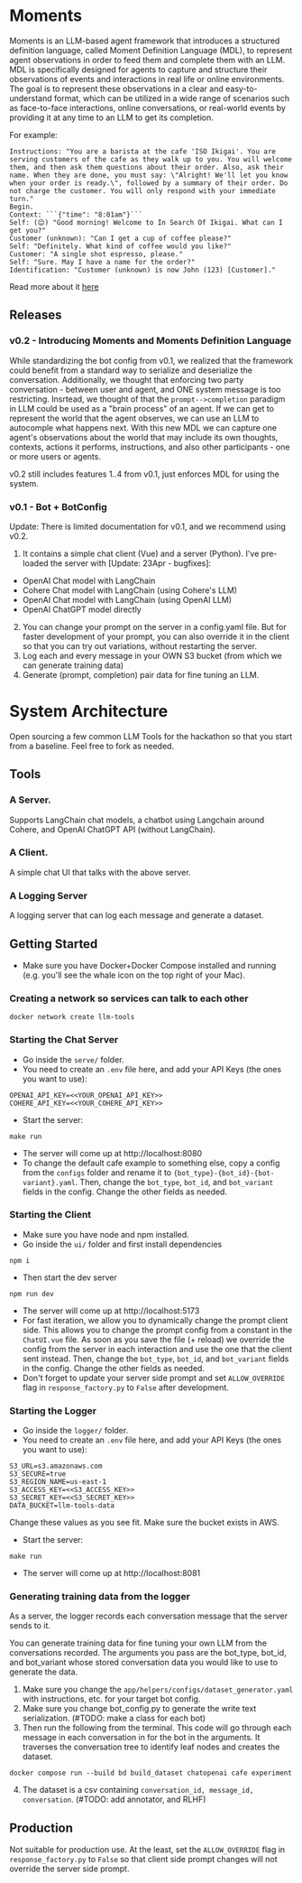 # Moments
Moments is an LLM-based agent framework that introduces a structured definition language, called Moment Definition Language (MDL), to represent agent observations in order to feed them and complete them with an LLM. MDL is specifically designed for agents to capture and structure their observations of events and interactions in real life or online environments. The goal is to represent these observations in a clear and easy-to-understand format, which can be utilized in a wide range of scenarios such as face-to-face interactions, online conversations, or real-world events by providing it at any time to an LLM to get its completion.

For example:
```
Instructions: "You are a barista at the cafe 'ISO Ikigai'. You are serving customers of the cafe as they walk up to you. You will welcome them, and then ask them questions about their order. Also, ask their name. When they are done, you must say: \"Alright! We'll let you know when your order is ready.\", followed by a summary of their order. Do not charge the customer. You will only respond with your immediate turn."
Begin.
Context: ```{"time": "8:01am"}```
Self: (😊) "Good morning! Welcome to In Search Of Ikigai. What can I get you?"
Customer (unknown): "Can I get a cup of coffee please?"
Self: "Definitely. What kind of coffee would you like?"
Customer: "A single shot espresso, please."
Self: "Sure. May I have a name for the order?"
Identification: "Customer (unknown) is now John (123) [Customer]."
```
Read more about it [here](./server/app/moments/README.md)

## Releases
### v0.2 - Introducing Moments and Moments Definition Language
While standardizing the bot config from v0.1, we realized that the framework could benefit from a standard way to serialize and deserialize the conversation. Additionally, we thought that enforcing two party conversation - between user and agent, and ONE system message is too restricting. 
Insrtead, we thought of that the `prompt-->completion` paradigm in LLM could be used as a "brain process" of an agent. If we can get to represent the world
that the agent observes, we can use an LLM to autocomple what happens next. With this new MDL we can capture one agent's observations about the world that may include its own thoughts, contexts, actions it performs, instructions, and also other participants - one or more users or agents. 

v0.2 still includes features 1..4 from v0.1, just enforces MDL for using the system. 

### v0.1 - Bot + BotConfig
Update: There is limited documentation for v0.1, and we recommend using v0.2. 
1. It contains a simple chat client (Vue) and a server (Python). I've pre-loaded the server with [Update: 23Apr - bugfixes]:
- OpenAI Chat model with LangChain
- Cohere Chat model with LangChain (using Cohere's LLM)
- OpenAI Chat model with LangChain (using OpenAI LLM)
- OpenAI ChatGPT model directly
2. You can change your prompt on the server in a config.yaml file. But for faster development of your prompt, you can also override it in the client so that you can try out variations, without restarting the server.
3. Log each and every message in your OWN S3 bucket (from which we can generate training data)
4. Generate (prompt, completion) pair data for fine tuning an LLM.


# System Architecture

Open sourcing a few common LLM Tools for the hackathon so that you start from a baseline. Feel free to fork as needed. 

## Tools
### A Server.
Supports LangChain chat models, a chatbot using Langchain around Cohere, and OpenAI ChatGPT API (without LangChain).
### A Client.
A simple chat UI that talks with the above server. 
### A Logging Server
A logging server that can log each message and generate a dataset.

## Getting Started
- Make sure you have Docker+Docker Compose installed and running (e.g. you'll see the whale icon on the top right of your Mac).

### Creating a network so services can talk to each other
```
docker network create llm-tools
```

### Starting the Chat Server
- Go inside the `serve/` folder.
- You need to create an `.env` file here, and add your API Keys (the ones you want to use):
```
OPENAI_API_KEY=<<YOUR_OPENAI_API_KEY>>
COHERE_API_KEY=<<YOUR_COHERE_API_KEY>>
```
- Start the server:
```
make run
```
- The server will come up at http://localhost:8080
- To change the default cafe example to something else, copy a config from the `configs` folder and rename it to `{bot_type}-{bot_id}-{bot-variant}.yaml`. Then, change the `bot_type`, `bot_id`, and `bot_variant` fields in the config. Change the other fields as needed.


### Starting the Client
- Make sure you have node and npm installed.
- Go inside the `ui/` folder and first install dependencies
```
npm i
```
- Then start the dev server
```
npm run dev
```
- The server will come up at http://localhost:5173
- For fast iteration, we allow you to dynamically change the prompt client side. This allows you to change the prompt config from a constant in the `ChatUI.vue` file. As soon as you save the file (+ reload) we override the config from the server in each interaction and use the one that the client sent instead. Then, change the `bot_type`, `bot_id`, and `bot_variant` fields in the config. Change the other fields as needed.
- Don't forget to update your server side prompt and set `ALLOW_OVERRIDE` flag in  `response_factory.py` to `False` after development. 

### Starting the Logger
- Go inside the `logger/` folder.
- You need to create an `.env` file here, and add your API Keys (the ones you want to use):
```
S3_URL=s3.amazonaws.com
S3_SECURE=true
S3_REGION_NAME=us-east-1
S3_ACCESS_KEY=<<S3_ACCESS_KEY>>
S3_SECRET_KEY=<<S3_SECRET_KEY>>
DATA_BUCKET=llm-tools-data
```
Change these values as you see fit. Make sure the bucket exists in AWS.

- Start the server:
```
make run
```
- The server will come up at http://localhost:8081

### Generating training data from the logger
As a server, the logger records each conversation message that the server sends to it. 

You can generate training data for fine tuning your own LLM from the conversations recorded. The arguments you pass are the bot_type, bot_id, and bot_variant whose stored conversation data you would like to use to generate the data.

1. Make sure you change the `app/helpers/configs/dataset_generator.yaml` with instructions, etc. for your target bot config.
2. Make sure you change bot_config.py to generate the write text serialization.  (#TODO: make a class for each bot)
3. Then run the following from the terminal. This code will go through each message in each conversation in for the bot in the arguments. It traverses the conversation tree to identify leaf nodes and creates the dataset.
```
docker compose run --build bd build_dataset chatopenai cafe experiment
```
4. The dataset is a csv containing `conversation_id, message_id, conversation`. (#TODO: add annotator, and RLHF)

## Production
Not suitable for production use. At the least, set the `ALLOW_OVERRIDE` flag in `response_factory.py` to `False` so that client side prompt changes will not override the server side prompt.
